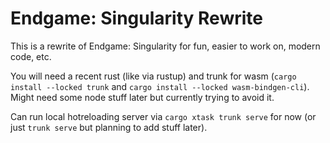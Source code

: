 # Endgame: Singularity Rewrite

This is a rewrite of Endgame: Singularity for fun, easier to work on, modern code, etc.

You will need a recent rust (like via rustup) and trunk for wasm (`cargo install --locked trunk` and `cargo install --locked wasm-bindgen-cli`).  Might need some node stuff later but currently trying to avoid it.

Can run local hotreloading server via `cargo xtask trunk serve` for now (or just `trunk serve` but planning to add stuff later).

